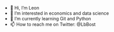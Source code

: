 - 👋 Hi, I’m Leon
- 👀 I’m interested in economics and data science
- 🌱 I’m currently learning Git and Python
- 📫 How to reach me on Twitter: @LbBost 

<!---
lion20092009/lion20092009 is a ✨ special ✨ repository because its `README.md` (this file) appears on your GitHub profile.
You can click the Preview link to take a look at your changes.
--->
